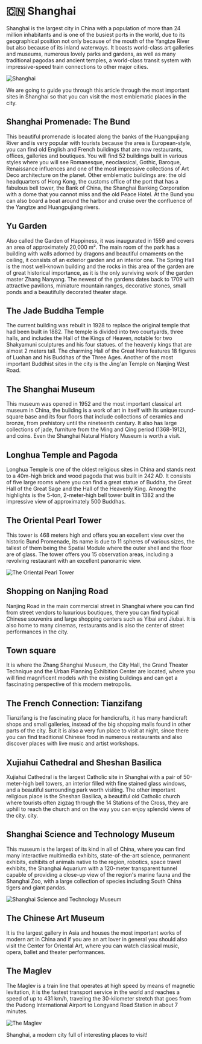 # 🇨🇳 Shanghai

Shanghai is the largest city in China with a population of more than 24 million inhabitants and is one of the busiest ports in the world, due to its geographical position not only because of the mouth of the Yangtze River but also because of its inland waterways. It boasts world-class art galleries and museums, numerous lovely parks and gardens, as well as many traditional pagodas and ancient temples, a world-class transit system with impressive-speed train connections to other major cities.

![Shanghai](_static/images/shanghai/shanghai.jpg)

We are going to guide you through this article through the most important sites in Shanghai so that you can visit the most emblematic places in the city.

## Shanghai Promenade: The Bund

This beautiful promenade is located along the banks of the Huangpujiang River and is very popular with tourists because the area is European-style, you can find old English and French buildings that are now restaurants, offices, galleries and boutiques. You will find 52 buildings built in various styles where you will see Romanesque, neoclassical, Gothic, Baroque, Renaissance influences and one of the most impressive collections of Art Deco architecture on the planet. Other emblematic buildings are: the old headquarters of Hong Kong, the customs office of the port that has a fabulous bell tower, the Bank of China, the Shanghai Banking Corporation with a dome that you cannot miss and the old Peace Hotel. At the Bund you can also board a boat around the harbor and cruise over the confluence of the Yangtze and Huangpujiang rivers.

## Yu Garden

Also called the Garden of Happiness, it was inaugurated in 1559 and covers an area of approximately 20,000 m². The main room of the park has a building with walls adorned by dragons and beautiful ornaments on the ceiling, it consists of an exterior garden and an interior one. The Spring Hall is the most well-known building and the rocks in this area of the garden are of great historical importance, as it is the only surviving work of the garden master Zhang Nanyang. The newest of the gardens dates back to 1709 with attractive pavilions, miniature mountain ranges, decorative stones, small ponds and a beautifully decorated theater stage.

## The Jade Buddha Temple

The current building was rebuilt in 1928 to replace the original temple that had been built in 1882. The temple is divided into two courtyards, three halls, and includes the Hall of the Kings of Heaven, notable for two Shakyamuni sculptures and his four statues. of the heavenly kings that are almost 2 meters tall. The charming Hall of the Great Hero features 18 figures of Luohan and his Buddhas of the Three Ages. Another of the most important Buddhist sites in the city is the Jing'an Temple on Nanjing West Road.

## The Shanghai Museum

This museum was opened in 1952 and the most important classical art museum in China, the building is a work of art in itself with its unique round-square base and its four floors that include collections of ceramics and bronze, from prehistory until the nineteenth century. It also has large collections of jade, furniture from the Ming and Qing period (1368-1912), and coins. Even the Shanghai Natural History Museum is worth a visit.

## Longhua Temple and Pagoda

Longhua Temple is one of the oldest religious sites in China and stands next to a 40m-high brick and wood pagoda that was built in 242 AD. It consists of five large rooms where you can find a great statue of Buddha, the Great Hall of the Great Sage and the Hall of the Heavenly King. Among the highlights is the 5-ton, 2-meter-high bell tower built in 1382 and the impressive view of approximately 500 Buddhas.

## The Oriental Pearl Tower

This tower is 468 meters high and offers you an excellent view over the historic Bund Promenade, its name is due to 11 spheres of various sizes, the tallest of them being the Spatial Module where the outer shell and the floor are of glass. The tower offers you 15 observation areas, including a revolving restaurant with an excellent panoramic view.

![The Oriental Pearl Tower](_static/images/shanghai/the-oriental-pearl-tower.jpg)


## Shopping on Nanjing Road

Nanjing Road in the main commercial street in Shanghai where you can find from street vendors to luxurious boutiques, there you can find typical Chinese souvenirs and large shopping centers such as Yibai and Jiubai. It is also home to many cinemas, restaurants and is also the center of street performances in the city.

## Town square

It is where the Zhang Shanghai Museum, the City Hall, the Grand Theater Technique and the Urban Planning Exhibition Center are located, where you will find magnificent models with the existing buildings and can get a fascinating perspective of this modern metropolis.

## The French Connection: Tianzifang

Tianzifang is the fascinating place for handicrafts, it has many handicraft shops and small galleries, instead of the big shopping malls found in other parts of the city. But it is also a very fun place to visit at night, since there you can find traditional Chinese food in numerous restaurants and also discover places with live music and artist workshops.

## Xujiahui Cathedral and Sheshan Basilica

Xujiahui Cathedral is the largest Catholic site in Shanghai with a pair of 50-meter-high bell towers, an interior filled with fine stained glass windows, and a beautiful surrounding park worth visiting. The other important religious place is the Sheshan Basilica, a beautiful old Catholic church where tourists often zigzag through the 14 Stations of the Cross, they are uphill to reach the church and on the way you can enjoy splendid views of the city. city.

## Shanghai Science and Technology Museum

This museum is the largest of its kind in all of China, where you can find many interactive multimedia exhibits, state-of-the-art science, permanent exhibits, exhibits of animals native to the region, robotics, space travel exhibits, the Shanghai Aquarium with a 120-meter transparent tunnel capable of providing a close-up view of the region's marine fauna and the Shanghai Zoo, with a large collection of species including South China tigers and giant pandas.

![Shanghai Science and Technology Museum](_static/images/shanghai/shanghai-science-and-technology-museum.jpg)

## The Chinese Art Museum

It is the largest gallery in Asia and houses the most important works of modern art in China and if you are an art lover in general you should also visit the Center for Oriental Art, where you can watch classical music, opera, ballet and theater performances.

## The Maglev

The Maglev is a train line that operates at high speed by means of magnetic levitation, it is the fastest transport service in the world and reaches a speed of up to 431 km/h, traveling the 30-kilometer stretch that goes from the Pudong International Airport to Longyand Road Station in about 7 minutes.

![The Maglev](_static/images/shanghai/the-maglev.jpg)

Shanghai, a modern city full of interesting places to visit!
